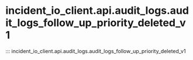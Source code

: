 # incident_io_client.api.audit_logs.audit_logs_follow_up_priority_deleted_v1

::: incident_io_client.api.audit_logs.audit_logs_follow_up_priority_deleted_v1
